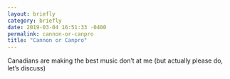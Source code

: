 ```yaml
---
layout: briefly
category: briefly
date: 2019-03-04 16:51:33 -0400
permalink: cannon-or-canpro
title: "Cannon or Canpro"
---
```


Canadians are making the best music don’t at me (but actually please do, let’s discuss)